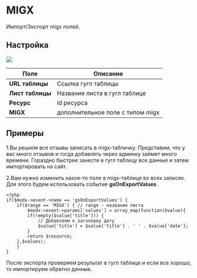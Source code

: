 # MIGX

Импорт/Экспорт migx полей.  

## **Настройка**

![](https://file.modx.pro/files/4/5/8/458cde4c4df9a839d414ff89e121fbb4.jpg)


| Поле | Описание |
| -- | -- |
| **URL таблицы** | Ссылка гугл таблицы |
| **Лист таблицы** | Название листа в гугл таблице |
| **Ресурс** | id ресурса |
| **MIGX** | дополнительное поле с типом migx |

## Примеры

1.Вы решили все отзывы записать в migx-табличку. Представим, что у вас много отзывов и тогда добавлять через админку займет много времени. Гораздно быстрее занести в гугл таблицу все данные и затем импортировать на сайт.

2.Вам нужно изменить какое-то поле в migx-таблице во всех записях. Для этого будем использовать событие **gsOnExportValues**.

	<?php
	if($modx->event->name == 'gsOnExportValues') {
		if($range == 'MIGX') { // range - название листа 
			$modx->event->params['values'] = array_map(function($value){
	        if(!empty($value['title'])) {
	        	// Добавляем к заголовку дату
	            $value['title'] = $value['title'] . ' ' . $value['date'];
	        }
	        return $resource;
	    },$values);
		}	
	}

После экспорта проверяем результат в гугл таблице и если все хорошо, то импортируем обратно данные.
	
